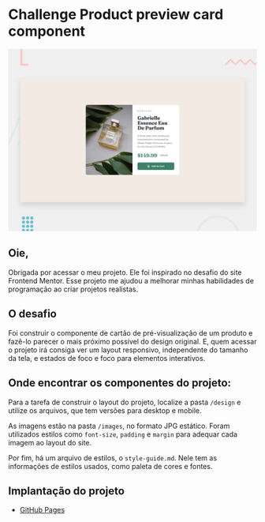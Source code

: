 # Challenge Product preview card component

![Design preview for the Product preview card component coding challenge](./design/desktop-preview.jpg)

## Oie,

Obrigada por acessar o meu projeto. Ele foi inspirado no desafio do site Frontend Mentor. Esse projeto me ajudou a melhorar minhas habilidades de programação ao criar projetos realistas.

## O desafio

Foi construir o componente de cartão de pré-visualização de um produto e fazê-lo parecer o mais próximo possível do design original. E, quem acessar o projeto irá consiga ver um layout responsivo, independente do tamanho da tela, e estados de foco e foco para elementos interativos.

## Onde encontrar os componentes do projeto:

Para a tarefa de construir o layout do projeto, localize a pasta `/design` e utilize os arquivos, que tem versões para desktop e mobile. 

As imagens estão na pasta `/images`, no formato JPG estático. Foram utilizados estilos como `font-size`, `padding` e `margin` para adequar cada imagem ao layout do site. 

Por fim, há um arquivo de estilos, o `style-guide.md`. Nele tem as informações de estilos usados, como paleta de cores e fontes.

## Implantação do projeto

- [GitHub Pages](https://rossanasena.github.io/Product-preview-card-component/)
